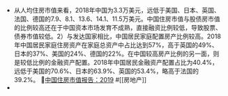 - 从人均住房市值来看，2018年中国为3.3万美元，远低于美国、日本、英国、法国、德国的7.9、8.1、13.6、14.1、11.5万美元。中国住房市值与股债房市值的比例较高还在于中国资本市场发育不成熟，直接融资比例较低，导致股票、债券市值较低。2）与发达国家相比，中国居民家庭配置房产比例较高。2018年中国居民家庭住房资产在家庭总资产中占比达到57%，高于英国的49%、日本的37%、美国的24%、德国的22%。在中国较高房产比例的另一面，则是较低比例的金融资产配置。2018年中国居民金融资产配置占比为40.4%，远低于美国的70.6%、日本的63.9%、英国的53.4%，略高于法国的39.2%。 🦩[中国住房市值报告：2019](https://app.yinxiang.com/shard/s63/nl/13797828/148f9720-a975-4d0b-8d69-21cac32dc953/)
 #[[房地产]] 
- 
